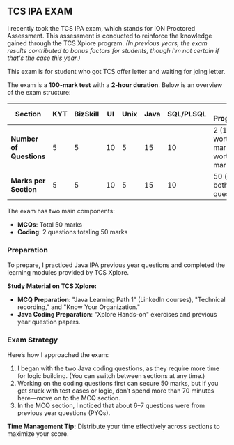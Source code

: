 ## TCS IPA EXAM 
I recently took the TCS IPA exam, which stands for ION Proctored Assessment. This assessment is conducted to reinforce the knowledge gained through the TCS Xplore program. *(In previous years, the exam results contributed to bonus factors for students, though I'm not certain if that's the case this year.)*

This exam is for student who got TCS offer letter and waiting for joing letter.

The exam is a **100-mark test** with a **2-hour duration**. Below is an overview of the exam structure:

| **Section**                   | **KYT** | **BizSkill** | **UI** | **Unix** | **Java** | **SQL/PLSQL** | **Java Programming** |
|-------------------------------|---------|--------------|--------|----------|----------|---------------|----------------------|
| **Number of Questions**       | 5       | 5            | 10     | 5        | 15       | 10            |2 (1 question worth 15 marks, 1 worth 35 marks)     |
| **Marks per Section**         | 5       | 5            | 10     | 5        | 15       | 10            | 50 (total for both questions)     |

The exam has two main components:
- **MCQs**: Total 50 marks
- **Coding**: 2 questions totaling 50 marks

### Preparation
To prepare, I practiced Java IPA previous year questions and completed the learning modules provided by TCS Xplore.

**Study Material on TCS Xplore:**
- **MCQ Preparation**: "Java Learning Path 1" (LinkedIn courses), "Technical recording," and "Know Your Organization."
- **Java Coding Preparation**: "Xplore Hands-on" exercises and previous year question papers.

### Exam Strategy
Here’s how I approached the exam:
1. I began with the two Java coding questions, as they require more time for logic building. (You can switch between sections at any time.)
2. Working on the coding questions first can secure 50 marks, but if you get stuck with test cases or logic, don’t spend more than 70 minutes here—move on to the MCQ section.
3. In the MCQ section, I noticed that about 6–7 questions were from previous year questions (PYQs).

**Time Management Tip:** Distribute your time effectively across sections to maximize your score.
